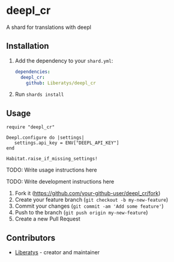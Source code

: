 # deepl_cr

A shard for translations with deepl

## Installation

1. Add the dependency to your `shard.yml`:

   ```yaml
   dependencies:
     deepl_cr:
       github: Liberatys/deepl_cr
   ```

2. Run `shards install`

## Usage

```crystal
require "deepl_cr"

Deepl.configure do |settings|
   settings.api_key = ENV["DEEPL_API_KEY"]
end

Habitat.raise_if_missing_settings!
```

TODO: Write usage instructions here


TODO: Write development instructions here

1. Fork it (<https://github.com/your-github-user/deepl_cr/fork>)
2. Create your feature branch (`git checkout -b my-new-feature`)
3. Commit your changes (`git commit -am 'Add some feature'`)
4. Push to the branch (`git push origin my-new-feature`)
5. Create a new Pull Request

## Contributors

- [Liberatys](https://github.com/Liberatys) - creator and maintainer
